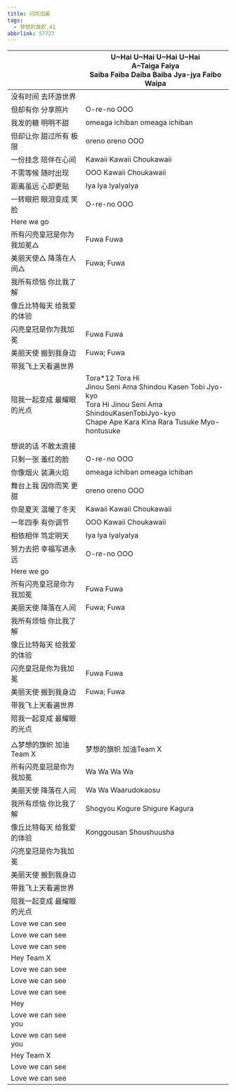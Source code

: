 ```yaml
---
title: 闪亮加冕
tags:
  - 梦想的旗帜,41
abbrlink: 57727
---
```

|      |U~Hai U~Hai U~Hai U~Hai<br>A~Taiga Faiya<br>Saiba Faiba Daiba Baiba Jya-jya Faibo Waipa|
|--|--|
|没有时间 去环游世界|      |
|但却有你 分享照片|O-re-no OOO|
|我发的糖 明明不甜|omeaga ichiban omeaga ichiban|
|但却让你 甜过所有 极限|oreno oreno OOO|
|一份挂念 陪伴在心间|Kawaii Kawaii Choukawaii|
|不需等候 随时出现|OOO Kawaii Choukawaii|
|距离虽远 心却更贴|Iya Iya IyaIyaIya|
|一转眼把 眼泪变成 笑脸|O-re-no OOO|
|Here we go|      |
|所有闪亮皇冠是你为我加冕△|Fuwa Fuwa|
|美丽天使△ 降落在人间△|Fuwa; Fuwa|
|我所有烦恼 你比我了解|      |
|像丘比特每天 给我爱的体验|      |
|闪亮皇冠是你为我加冕|Fuwa Fuwa|
|美丽天使 搬到我身边|Fuwa; Fuwa|
|带我飞上天看遍世界|      |
|陪我一起变成 最耀眼的光点|Tora*12 Tora Hi<br>Jinou Seni Ama Shindou Kasen Tobi Jyo-kyo<br>Tora Hi Jinou Seni Ama ShindouKasenTobiJyo-kyo<br>Chape Ape Kara Kina Rara Tusuke Myo-hontusuke|
|      |      |
|想说的话 不敢太直接|      |
|只剩一张 羞红的脸|O-re-no OOO|
|你像烟火 装满火焰|omeaga ichiban omeaga ichiban|
|舞台上我 因你而笑 更甜|oreno oreno OOO|
|你是夏天 温暖了冬天|Kawaii Kawaii Choukawaii|
|一年四季 有你调节|OOO Kawaii Choukawaii|
|相依相伴 笃定明天|Iya Iya IyaIyaIya|
|努力去把 幸福写进永远|O-re-no OOO|
|Here we go|      |
|所有闪亮皇冠是你为我加冕|Fuwa Fuwa|
|美丽天使 降落在人间|Fuwa; Fuwa|
|我所有烦恼 你比我了解|      |
|像丘比特每天 给我爱的体验|      |
|闪亮皇冠是你为我加冕|Fuwa Fuwa|
|美丽天使 搬到我身边|Fuwa; Fuwa|
|带我飞上天看遍世界|      |
|陪我一起变成 最耀眼的光点|      |
|      |      |
|△梦想的旗帜 加油Team X|梦想的旗帜 加油Team X|
|所有闪亮皇冠是你为我加冕|Wa Wa Wa Wa|
|美丽天使 降落在人间|Wa Wa Waarudokaosu|
|我所有烦恼 你比我了解|Shogyou Kogure Shigure Kagura|
|像丘比特每天 给我爱的体验|Konggousan Shoushuusha|
|闪亮皇冠是你为我加冕|      |
|美丽天使 搬到我身边|      |
|带我飞上天看遍世界|      |
|陪我一起变成 最耀眼的光点|      |
|Love we can see|      |
|Love we can see|      |
|Love we can see|      |
|Hey Team X|      |
|Love we can see|      |
|Love we can see|      |
|Love we can see|      |
|Hey|      |
|Love we can see you|      |
|Love we can see you|      |
|Hey Team X|      |
|Love we can see|      |
|Love we can see|      |